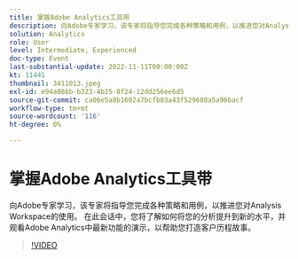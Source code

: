 ```yaml
---
title: 掌握Adobe Analytics工具带
description: 向Adobe专家学习，该专家将指导您完成各种策略和用例，以推进您对Analysis Workspace的使用。 在此会话中，您将了解如何将您的分析提升到新的水平，并观看Adobe Analytics中最新功能的演示，以帮助您打造客户历程故事。
solution: Analytics
role: User
level: Intermediate, Experienced
doc-type: Event
last-substantial-update: 2022-11-11T00:00:00Z
kt: 11441
thumbnail: 3411013.jpeg
exl-id: e94a086b-b323-4b25-8f24-12dd256ee6d5
source-git-commit: ca06e5a8b1602a7bcfb83a43f529680a5a96bacf
workflow-type: tm+mt
source-wordcount: '116'
ht-degree: 0%

---
```


# 掌握Adobe Analytics工具带

向Adobe专家学习，该专家将指导您完成各种策略和用例，以推进您对Analysis Workspace的使用。 在此会话中，您将了解如何将您的分析提升到新的水平，并观看Adobe Analytics中最新功能的演示，以帮助您打造客户历程故事。

>[!VIDEO](https://video.tv.adobe.com/v/3411013/?quality=12&learn=on)
